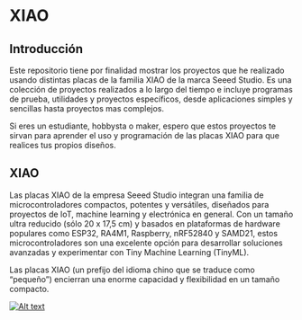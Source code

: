 # XIAO

## Introducción

Este repositorio tiene por finalidad mostrar los proyectos que he realizado usando distintas placas de la familia XIAO de la marca Seeed Studio. Es una colección de proyectos realizados a lo largo del tiempo e incluye programas de prueba, utilidades y proyectos específicos, desde aplicaciones simples y sencillas hasta proyectos mas complejos.

Si eres un estudiante, hobbysta o maker, espero que estos proyectos te sirvan para aprender el uso y programación de las placas XIAO para que realices tus propios diseños.

## XIAO

Las placas XIAO de la empresa Seeed Studio integran una familia de microcontroladores compactos, potentes y versátiles, diseñados para proyectos de IoT, machine learning y electrónica en general.
Con un tamaño ultra reducido (sólo 20 x 17,5 cm) y basados en plataformas de hardware populares como ESP32, RA4M1, Raspberry, nRF52840 y SAMD21, estos microcontroladores son una excelente opción para desarrollar soluciones avanzadas y experimentar con Tiny Machine Learning (TinyML).

Las placas XIAO (un prefijo del idioma chino que se traduce como “pequeño”) encierran una enorme capacidad y flexibilidad en un tamaño compacto.

[![Alt text](https://img.youtube.com/vi/A_XUi8tlKWk/0.jpg)](https://www.youtube.com/watch?v=A_XUi8tlKWk)
